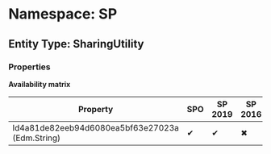 # Namespace: SP
## Entity Type: SharingUtility

### Properties

**Availability matrix**

Property | SPO | SP 2019 | SP 2016 | SP 2013
----------|-----|---------|---------|--------
Id4a81de82eeb94d6080ea5bf63e27023a (Edm.String) | ✔ | ✔ | ✖ | ✖

